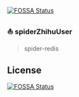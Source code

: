 [![FOSSA Status](https://app.fossa.com/api/projects/git%2Bgithub.com%2Fpylarva%2FzhihuUser.svg?type=shield)](https://app.fossa.com/projects/git%2Bgithub.com%2Fpylarva%2FzhihuUser?ref=badge_shield)


### :boat: spiderZhihuUser
> spider-redis


## License
[![FOSSA Status](https://app.fossa.com/api/projects/git%2Bgithub.com%2Fpylarva%2FzhihuUser.svg?type=large)](https://app.fossa.com/projects/git%2Bgithub.com%2Fpylarva%2FzhihuUser?ref=badge_large)
